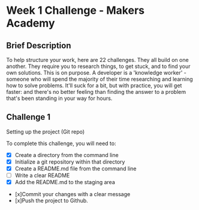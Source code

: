 # Week 1 Challenge - Makers Academy

## Brief Description
To help structure your work, here are 22 challenges. They all build on one another. They require you to research things, to get stuck, and to find your own solutions. This is on purpose. A developer is a 'knowledge worker' - someone who will spend the majority of their time researching and learning how to solve problems. It'll suck for a bit, but with practice, you will get faster: and there's no better feeling than finding the answer to a problem that's been standing in your way for hours.


## Challenge 1
Setting up the project (Git repo)

To complete this challenge, you will need to:

- [x] Create a directory from the command line
- [x] Initialize a git repository within that directory
- [x] Create a README.md file from the command line
- [ ] Write a clear README
- [x] Add the README.md to the staging area
- [x]Commit your changes with a clear message
- [x]Push the project to Github.
